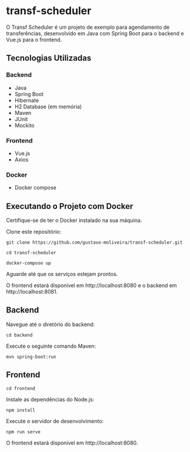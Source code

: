 # transf-scheduler

O Transf Scheduler é um projeto de exemplo para agendamento de transferências, desenvolvido em Java com Spring Boot para o backend e Vue.js para o frontend.

## Tecnologias Utilizadas

### Backend
- Java
- Spring Boot
- Hibernate
- H2 Database (em memória)
- Maven
- JUnit
- Mockito

### Frontend
- Vue.js
- Axios

### Docker
- Docker compose
  
## Executando o Projeto com Docker

Certifique-se de ter o Docker instalado na sua máquina.

Clone este repositório:
```
git clone https://github.com/gustavo-moliveira/transf-scheduler.git
```
```
cd transf-scheduler
```
```
docker-compose up
```

Aguarde até que os serviços estejam prontos.

O frontend estará disponível em http://localhost:8080 e o backend em http://localhost:8081.

## Backend

Navegue até o diretório do backend:
```
cd backend
```
Execute o seguinte comando Maven:
```
mvn spring-boot:run
```
## Frontend
```
cd frontend
```
Instale as dependências do Node.js:
```
npm install
```
Execute o servidor de desenvolvimento:
```
npm run serve
```
O frontend estará disponível em http://localhost:8080.

